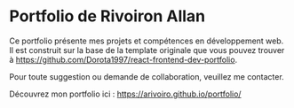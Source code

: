 # Portfolio de Rivoiron Allan

Ce portfolio présente mes projets et compétences en développement web. Il est construit sur la base de la template originale que vous pouvez trouver à https://github.com/Dorota1997/react-frontend-dev-portfolio.

Pour toute suggestion ou demande de collaboration, veuillez me contacter.

Découvrez mon portfolio ici : https://arivoiro.github.io/portfolio/
